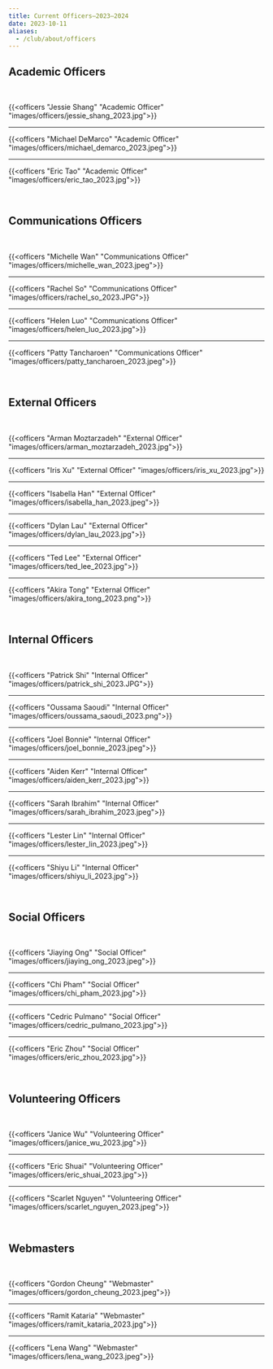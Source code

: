 ```yaml
---
title: Current Officers—2023–2024
date: 2023-10-11
aliases:
  - /club/about/officers
---
```


## Academic Officers

<br/>

{{<officers "Jessie Shang" "Academic Officer" "images/officers/jessie_shang_2023.jpg">}}

---

{{<officers "Michael DeMarco" "Academic Officer" "images/officers/michael_demarco_2023.jpeg">}}

---

{{<officers "Eric Tao" "Academic Officer" "images/officers/eric_tao_2023.jpg">}}

<br/>

## Communications Officers

<br/>

{{<officers "Michelle Wan" "Communications Officer" "images/officers/michelle_wan_2023.jpeg">}}

---

{{<officers "Rachel So" "Communications Officer" "images/officers/rachel_so_2023.JPG">}}

---

{{<officers "Helen Luo" "Communications Officer" "images/officers/helen_luo_2023.jpg">}}

---

{{<officers "Patty Tancharoen" "Communications Officer" "images/officers/patty_tancharoen_2023.jpeg">}}

<br/>

## External Officers

<br/>

{{<officers "Arman Moztarzadeh" "External Officer" "images/officers/arman_moztarzadeh_2023.jpg">}}

---

{{<officers "Iris Xu" "External Officer" "images/officers/iris_xu_2023.jpg">}}

---

{{<officers "Isabella Han" "External Officer" "images/officers/isabella_han_2023.jpeg">}}

---

{{<officers "Dylan Lau" "External Officer" "images/officers/dylan_lau_2023.jpg">}}

---

{{<officers "Ted Lee" "External Officer" "images/officers/ted_lee_2023.jpg">}}

---

{{<officers "Akira Tong" "External Officer" "images/officers/akira_tong_2023.png">}}

<br/>

## Internal Officers

<br/>

{{<officers "Patrick Shi" "Internal Officer" "images/officers/patrick_shi_2023.JPG">}}

---

{{<officers "Oussama Saoudi" "Internal Officer" "images/officers/oussama_saoudi_2023.png">}}

---

{{<officers "Joel Bonnie" "Internal Officer" "images/officers/joel_bonnie_2023.jpeg">}}

---

{{<officers "Aiden Kerr" "Internal Officer" "images/officers/aiden_kerr_2023.jpg">}}

---

{{<officers "Sarah Ibrahim" "Internal Officer" "images/officers/sarah_ibrahim_2023.jpeg">}}

---

{{<officers "Lester Lin" "Internal Officer" "images/officers/lester_lin_2023.jpeg">}}

---

{{<officers "Shiyu Li" "Internal Officer" "images/officers/shiyu_li_2023.jpg">}}

<br/>

## Social Officers

<br/>

{{<officers "Jiaying Ong" "Social Officer" "images/officers/jiaying_ong_2023.jpeg">}}

---

{{<officers "Chi Pham" "Social Officer" "images/officers/chi_pham_2023.jpg">}}

---

{{<officers "Cedric Pulmano" "Social Officer" "images/officers/cedric_pulmano_2023.jpg">}}

---

{{<officers "Eric Zhou" "Social Officer" "images/officers/eric_zhou_2023.jpg">}}

<br/>

## Volunteering Officers

<br/>

{{<officers "Janice Wu" "Volunteering Officer" "images/officers/janice_wu_2023.jpg">}}

---

{{<officers "Eric Shuai" "Volunteering Officer" "images/officers/eric_shuai_2023.jpg">}}

---

{{<officers "Scarlet Nguyen" "Volunteering Officer" "images/officers/scarlet_nguyen_2023.jpeg">}}

<br/>

## Webmasters

<br/>

{{<officers "Gordon Cheung" "Webmaster" "images/officers/gordon_cheung_2023.jpeg">}}

---

{{<officers "Ramit Kataria" "Webmaster" "images/officers/ramit_kataria_2023.jpg">}}

---

{{<officers "Lena Wang" "Webmaster" "images/officers/lena_wang_2023.jpeg">}}
